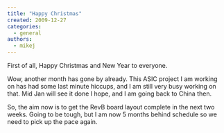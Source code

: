 ```yaml
---
title: "Happy Christmas"
created: 2009-12-27
categories: 
  - general
authors: 
  - mikej
---
```


First of all, Happy Christmas and New Year to everyone.

Wow, another month has gone by already. This ASIC project I am working on has had some last minute hiccups, and I am still very busy working on that. Mid Jan will see it done I hope, and I am going back to China then.

So, the aim now is to get the RevB board layout complete in the next two weeks. Going to be tough, but I am now 5 months behind schedule so we need to pick up the pace again.
